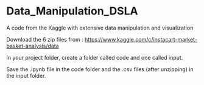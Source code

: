 # Data_Manipulation_DSLA
 
A code from the Kaggle with extensive data manipulation and visualization

Download the 6 zip files from :
https://www.kaggle.com/c/instacart-market-basket-analysis/data

In your project folder, create a folder called code and one called input.

Save the .ipynb file in the code folder and the .csv files (after unzipping) in the input folder.
